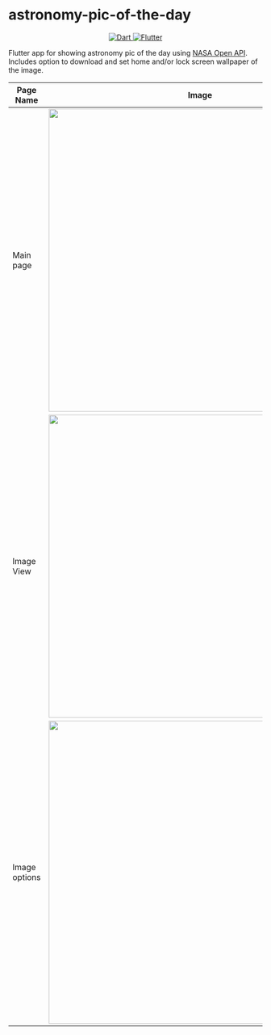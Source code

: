 # astronomy-pic-of-the-day

<div align="center">
  </a>
  <a href="https://www.dartlang.org/">
     <img src="https://img.shields.io/badge/Dart-2.0.0-ff69b4.svg?longCache=true&style=for-the-badge" alt="Dart" />
  </a>
  <a href="https://flutter.io/">
     <img src="https://img.shields.io/badge/Flutter-SDK-3BB9FF.svg?longCache=true&style=for-the-badge" alt="Flutter" />
  </a>
</div>

Flutter app for showing astronomy pic of the day using [NASA Open API](https://api.nasa.gov/). Includes option to download and set home and/or lock screen wallpaper of the image.

  Page Name | Image   
 --- | --- 
Main page | <img src="Screenshot_20200909-205206.png" height= "600"/>
Image View | <img src="Screenshot_20200909-205223.png" height= "600"/>
Image options | <img src="Screenshot_20200909-205258.png" height= "600"/>
